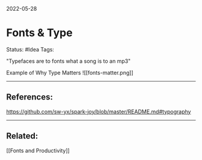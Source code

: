 2022-05-28
# Fonts & Type
Status: #Idea
Tags:

"Typefaces are to fonts what a song is to an mp3"

Example of Why Type Matters
![[fonts-matter.png]]


---
## References:
https://github.com/sw-yx/spark-joy/blob/master/README.md#typography

---
## Related:
[[Fonts and Productivity]]